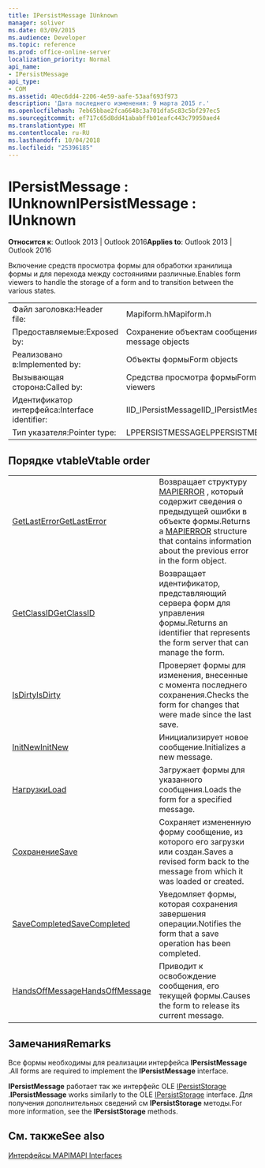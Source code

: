 ```yaml
---
title: IPersistMessage IUnknown
manager: soliver
ms.date: 03/09/2015
ms.audience: Developer
ms.topic: reference
ms.prod: office-online-server
localization_priority: Normal
api_name:
- IPersistMessage
api_type:
- COM
ms.assetid: 40ec6dd4-2206-4e59-aafe-53aaf693f973
description: 'Дата последнего изменения: 9 марта 2015 г.'
ms.openlocfilehash: 7eb65bbae2fca6648c3a701dfa5c83c5bf297ec5
ms.sourcegitcommit: ef717c65d8dd41ababffb01eafc443c79950aed4
ms.translationtype: MT
ms.contentlocale: ru-RU
ms.lasthandoff: 10/04/2018
ms.locfileid: "25396185"
---
```

# <a name="ipersistmessage--iunknown"></a><span data-ttu-id="71df4-103">IPersistMessage : IUnknown</span><span class="sxs-lookup"><span data-stu-id="71df4-103">IPersistMessage : IUnknown</span></span>

  
  
<span data-ttu-id="71df4-104">**Относится к**: Outlook 2013 | Outlook 2016</span><span class="sxs-lookup"><span data-stu-id="71df4-104">**Applies to**: Outlook 2013 | Outlook 2016</span></span> 
  
<span data-ttu-id="71df4-105">Включение средств просмотра формы для обработки хранилища формы и для перехода между состояниями различные.</span><span class="sxs-lookup"><span data-stu-id="71df4-105">Enables form viewers to handle the storage of a form and to transition between the various states.</span></span>
  
|||
|:-----|:-----|
|<span data-ttu-id="71df4-106">Файл заголовка:</span><span class="sxs-lookup"><span data-stu-id="71df4-106">Header file:</span></span>  <br/> |<span data-ttu-id="71df4-107">Mapiform.h</span><span class="sxs-lookup"><span data-stu-id="71df4-107">Mapiform.h</span></span>  <br/> |
|<span data-ttu-id="71df4-108">Предоставляемые:</span><span class="sxs-lookup"><span data-stu-id="71df4-108">Exposed by:</span></span>  <br/> |<span data-ttu-id="71df4-109">Сохранение объектам сообщения</span><span class="sxs-lookup"><span data-stu-id="71df4-109">Persist message objects</span></span>  <br/> |
|<span data-ttu-id="71df4-110">Реализовано в:</span><span class="sxs-lookup"><span data-stu-id="71df4-110">Implemented by:</span></span>  <br/> |<span data-ttu-id="71df4-111">Объекты формы</span><span class="sxs-lookup"><span data-stu-id="71df4-111">Form objects</span></span>  <br/> |
|<span data-ttu-id="71df4-112">Вызывающая сторона:</span><span class="sxs-lookup"><span data-stu-id="71df4-112">Called by:</span></span>  <br/> |<span data-ttu-id="71df4-113">Средства просмотра формы</span><span class="sxs-lookup"><span data-stu-id="71df4-113">Form viewers</span></span>  <br/> |
|<span data-ttu-id="71df4-114">Идентификатор интерфейса:</span><span class="sxs-lookup"><span data-stu-id="71df4-114">Interface identifier:</span></span>  <br/> |<span data-ttu-id="71df4-115">IID_IPersistMessage</span><span class="sxs-lookup"><span data-stu-id="71df4-115">IID_IPersistMessage</span></span>  <br/> |
|<span data-ttu-id="71df4-116">Тип указателя:</span><span class="sxs-lookup"><span data-stu-id="71df4-116">Pointer type:</span></span>  <br/> |<span data-ttu-id="71df4-117">LPPERSISTMESSAGE</span><span class="sxs-lookup"><span data-stu-id="71df4-117">LPPERSISTMESSAGE</span></span>  <br/> |
   
## <a name="vtable-order"></a><span data-ttu-id="71df4-118">Порядке vtable</span><span class="sxs-lookup"><span data-stu-id="71df4-118">Vtable order</span></span>

|||
|:-----|:-----|
|[<span data-ttu-id="71df4-119">GetLastError</span><span class="sxs-lookup"><span data-stu-id="71df4-119">GetLastError</span></span>](ipersistmessage-getlasterror.md) <br/> |<span data-ttu-id="71df4-120">Возвращает структуру [MAPIERROR](mapierror.md) , который содержит сведения о предыдущей ошибки в объекте формы.</span><span class="sxs-lookup"><span data-stu-id="71df4-120">Returns a [MAPIERROR](mapierror.md) structure that contains information about the previous error in the form object.</span></span>  <br/> |
|[<span data-ttu-id="71df4-121">GetClassID</span><span class="sxs-lookup"><span data-stu-id="71df4-121">GetClassID</span></span>](ipersistmessage-getclassid.md) <br/> |<span data-ttu-id="71df4-122">Возвращает идентификатор, представляющий сервера форм для управления формы.</span><span class="sxs-lookup"><span data-stu-id="71df4-122">Returns an identifier that represents the form server that can manage the form.</span></span>  <br/> |
|[<span data-ttu-id="71df4-123">IsDirty</span><span class="sxs-lookup"><span data-stu-id="71df4-123">IsDirty</span></span>](ipersistmessage-isdirty.md) <br/> |<span data-ttu-id="71df4-124">Проверяет формы для изменения, внесенные с момента последнего сохранения.</span><span class="sxs-lookup"><span data-stu-id="71df4-124">Checks the form for changes that were made since the last save.</span></span>  <br/> |
|[<span data-ttu-id="71df4-125">InitNew</span><span class="sxs-lookup"><span data-stu-id="71df4-125">InitNew</span></span>](ipersistmessage-initnew.md) <br/> |<span data-ttu-id="71df4-126">Инициализирует новое сообщение.</span><span class="sxs-lookup"><span data-stu-id="71df4-126">Initializes a new message.</span></span>  <br/> |
|[<span data-ttu-id="71df4-127">Нагрузки</span><span class="sxs-lookup"><span data-stu-id="71df4-127">Load</span></span>](ipersistmessage-load.md) <br/> |<span data-ttu-id="71df4-128">Загружает формы для указанного сообщения.</span><span class="sxs-lookup"><span data-stu-id="71df4-128">Loads the form for a specified message.</span></span>  <br/> |
|[<span data-ttu-id="71df4-129">Сохранение</span><span class="sxs-lookup"><span data-stu-id="71df4-129">Save</span></span>](ipersistmessage-save.md) <br/> |<span data-ttu-id="71df4-130">Сохраняет измененную форму сообщение, из которого его загрузки или создан.</span><span class="sxs-lookup"><span data-stu-id="71df4-130">Saves a revised form back to the message from which it was loaded or created.</span></span>  <br/> |
|[<span data-ttu-id="71df4-131">SaveCompleted</span><span class="sxs-lookup"><span data-stu-id="71df4-131">SaveCompleted</span></span>](ipersistmessage-savecompleted.md) <br/> |<span data-ttu-id="71df4-132">Уведомляет формы, которая сохранения завершения операции.</span><span class="sxs-lookup"><span data-stu-id="71df4-132">Notifies the form that a save operation has been completed.</span></span>  <br/> |
|[<span data-ttu-id="71df4-133">HandsOffMessage</span><span class="sxs-lookup"><span data-stu-id="71df4-133">HandsOffMessage</span></span>](ipersistmessage-handsoffmessage.md) <br/> |<span data-ttu-id="71df4-134">Приводит к освобождение сообщения, его текущей формы.</span><span class="sxs-lookup"><span data-stu-id="71df4-134">Causes the form to release its current message.</span></span>  <br/> |
   
## <a name="remarks"></a><span data-ttu-id="71df4-135">Замечания</span><span class="sxs-lookup"><span data-stu-id="71df4-135">Remarks</span></span>

<span data-ttu-id="71df4-136">Все формы необходимы для реализации интерфейса **IPersistMessage** .</span><span class="sxs-lookup"><span data-stu-id="71df4-136">All forms are required to implement the **IPersistMessage** interface.</span></span> 
  
 <span data-ttu-id="71df4-137">**IPersistMessage** работает так же интерфейс OLE [IPersistStorage](https://msdn.microsoft.com/library/1c1a20fc-c101-4cbc-a7a6-30613aa387d7%28Office.15%29.aspx) .</span><span class="sxs-lookup"><span data-stu-id="71df4-137">**IPersistMessage** works similarly to the OLE [IPersistStorage](https://msdn.microsoft.com/library/1c1a20fc-c101-4cbc-a7a6-30613aa387d7%28Office.15%29.aspx) interface.</span></span> <span data-ttu-id="71df4-138">Для получения дополнительных сведений см **IPersistStorage** методы.</span><span class="sxs-lookup"><span data-stu-id="71df4-138">For more information, see the **IPersistStorage** methods.</span></span> 
  
## <a name="see-also"></a><span data-ttu-id="71df4-139">См. также</span><span class="sxs-lookup"><span data-stu-id="71df4-139">See also</span></span>



[<span data-ttu-id="71df4-140">Интерфейсы MAPI</span><span class="sxs-lookup"><span data-stu-id="71df4-140">MAPI Interfaces</span></span>](mapi-interfaces.md)

